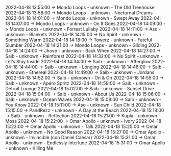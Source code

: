2022-04-18 13:55:00 -> Mondo Loops - unknown - The Old Treehouse
2022-04-18 13:58:00 -> Mondo Loops - unknown - Nocturnal Dreams
2022-04-18 14:01:00 -> Mondo Loops - unknown - Swept Away
2022-04-18 14:07:00 -> Mondo Loops - unknown - On It Goes
2022-04-18 14:09:00 -> Mondo Loops - unknown - Forrest Lullaby
2022-04-18 14:11:00 -> Aso - unknown - Blankets
2022-04-18 14:15:00 -> No Spirit - unknown - Something Warm
2022-04-18 14:18:00 -> Towerz - unknown - Fateful Slumber
2022-04-18 14:21:00 -> Mondo Loops - unknown - Gliding
2022-04-18 14:24:00 -> Jhove - unknown - Back When
2022-04-18 14:27:00 -> Saib - unknown - Rainforest
2022-04-18 14:32:00 -> No Spirit - unknown - Let’s Stay Inside
2022-04-18 14:34:00 -> Saib - unknown - Afterglow
2022-04-18 14:44:00 -> Saib - unknown - Longing
2022-04-18 14:46:00 -> Saib - unknown - Ethereal
2022-04-18 14:49:00 -> Saib - unknown - Jordans
2022-04-18 14:52:00 -> Saib - unknown - On & On
2022-04-18 14:55:00 -> Saib - unknown - Apéro Spritz
2022-04-18 14:59:00 -> Saib - unknown - Détroit Lounge
2022-04-18 15:02:00 -> Saib - unknown - Sunset Drive
2022-04-18 15:04:00 -> Saib - unknown - About Us
2022-04-18 15:06:00 -> Saib - unknown - Ocean Waves
2022-04-18 15:09:00 -> Saib - unknown - You Know
2022-04-18 15:11:00 -> Aso - unknown - Sun Child
2022-04-18 15:15:00 -> PandRezz - unknown - A Day at the Beach
2022-04-18 15:18:00 -> Saib - unknown - Reflection
2022-04-18 15:21:00 -> Kupla - unknown - Moss
2022-04-18 15:22:00 -> Omar Apollo - unknown - Ivory
2022-04-18 15:23:00 -> Omar Apollo - unknown - Talk
2022-04-18 15:25:00 -> Omar Apollo - unknown - No Good Reason
2022-04-18 15:27:00 -> Omar Apollo - unknown - Invincible (con Daniel Caesar)
2022-04-18 15:31:00 -> Omar Apollo - unknown - Endlessly Interlude
2022-04-18 15:31:00 -> Omar Apollo - unknown - Killing Me
